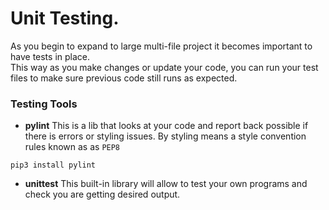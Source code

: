 # Unit Testing.
As you begin to expand to large multi-file project it becomes important to have
tests in place.   
This way as you make changes or update your code, you can run your test files to 
make sure previous code still runs as expected.


### Testing Tools
* **pylint** This is a lib that looks at your code and report
back possible if there is errors or styling issues. By styling means a style convention
rules known as as `PEP8`
```
pip3 install pylint
```


* **unittest** This built-in library will allow to test your own programs and check
you are getting desired output.


```

```